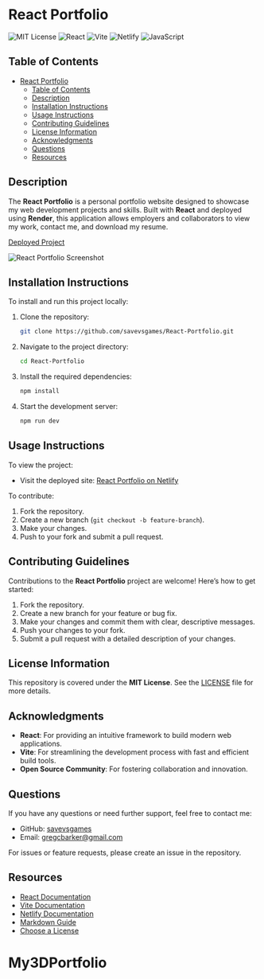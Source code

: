 # React Portfolio

![MIT License](https://img.shields.io/badge/License-MIT-yellow.svg)
![React](https://img.shields.io/badge/React-17.0.2-blue.svg)
![Vite](https://img.shields.io/badge/Vite-2.9.9-lightblue.svg)
![Netlify](https://img.shields.io/badge/Deployed_on-Netlify-brightgreen.svg)
![JavaScript](https://img.shields.io/badge/JavaScript-ES6%2B-yellow.svg)

## Table of Contents

- [React Portfolio](#react-portfolio)
  - [Table of Contents](#table-of-contents)
  - [Description](#description)
  - [Installation Instructions](#installation-instructions)
  - [Usage Instructions](#usage-instructions)
  - [Contributing Guidelines](#contributing-guidelines)
  - [License Information](#license-information)
  - [Acknowledgments](#acknowledgments)
  - [Questions](#questions)
  - [Resources](#resources)

## Description

The **React Portfolio** is a personal portfolio website designed to showcase my web development projects and skills. Built with **React** and deployed using **Render**, this application allows employers and collaborators to view my work, contact me, and download my resume. 

[Deployed Project](https://my3dportfolio-iqxj.onrender.com/)

![React Portfolio Screenshot](./screenshot.png)

## Installation Instructions

To install and run this project locally:

1. Clone the repository:

   ```bash
   git clone https://github.com/savevsgames/React-Portfolio.git
   ```

2. Navigate to the project directory:

   ```bash
   cd React-Portfolio
   ```

3. Install the required dependencies:

   ```bash
   npm install
   ```

4. Start the development server:
   ```bash
   npm run dev
   ```

## Usage Instructions

To view the project:

- Visit the deployed site: [React Portfolio on Netlify](https://quiet-hotteok-ca264a.netlify.app/)

To contribute:

1. Fork the repository.
2. Create a new branch (`git checkout -b feature-branch`).
3. Make your changes.
4. Push to your fork and submit a pull request.

## Contributing Guidelines

Contributions to the **React Portfolio** project are welcome! Here’s how to get started:

1. Fork the repository.
2. Create a new branch for your feature or bug fix.
3. Make your changes and commit them with clear, descriptive messages.
4. Push your changes to your fork.
5. Submit a pull request with a detailed description of your changes.

## License Information

This repository is covered under the **MIT License**. See the [LICENSE](./LICENSE) file for more details.

## Acknowledgments

- **React**: For providing an intuitive framework to build modern web applications.
- **Vite**: For streamlining the development process with fast and efficient build tools.
- **Open Source Community**: For fostering collaboration and innovation.

## Questions

If you have any questions or need further support, feel free to contact me:

- GitHub: [savevsgames](https://github.com/savevsgames)
- Email: [gregcbarker@gmail.com](mailto:gregcbarker@gmail.com)

For issues or feature requests, please create an issue in the repository.

## Resources

- [React Documentation](https://reactjs.org/)
- [Vite Documentation](https://vitejs.dev/)
- [Netlify Documentation](https://www.netlify.com/docs/)
- [Markdown Guide](https://www.markdownguide.org/)
- [Choose a License](https://choosealicense.com/)
# My3DPortfolio
